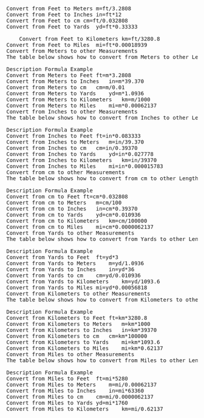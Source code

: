 <pre>
Convert from Feet to Meters	m=ft/3.2808	
Convert from Feet to Inches	in=ft*12	
Convert from Feet to cm	cm=ft/0.032808	
Convert from Feet to Yards	yd=ft*0.33333

	Convert from Feet to Kilometers	km=ft/3280.8	
Convert from Feet to Miles	mi=ft*0.00018939	
Convert from Meters to other Measurements
The table below shows how to convert from Meters to other Length measurements:

Description	Formula	Example
Convert from Meters to Feet	ft=m*3.2808	
Convert from Meters to Inches	in=m*39.370	
Convert from Meters to cm	cm=m/0.01	
Convert from Meters to Yards	yd=m*1.0936	
Convert from Meters to Kilometers	km=m/1000	
Convert from Meters to Miles	mi=m*0.00062137	
Convert from Inches to other Measurements
The table below shows how to convert from Inches to other Length measurements:

Description	Formula	Example
Convert from Inches to Feet	ft=in*0.083333	
Convert from Inches to Meters	m=in/39.370	
Convert from Inches to cm	cm=in/0.39370	
Convert from Inches to Yards	yd=in*0.027778	
Convert from Inches to Kilometers	km=in/39370	
Convert from Inches to Miles	mi=in*0.000015783	
Convert from cm to other Measurements
The table below shows how to convert from cm to other Length measurements:

Description	Formula	Example
Convert from cm to Feet	ft=cm*0.032808	
Convert from cm to Meters	m=cm/100	
Convert from cm to Inches	in=cm*0.39370	
Convert from cm to Yards	yd=cm*0.010936	
Convert from cm to Kilometers	km=cm/100000	
Convert from cm to Miles	mi=cm*0.0000062137	
Convert from Yards to other Measurements
The table below shows how to convert from Yards to other Length measurements:

Description	Formula	Example
Convert from Yards to Feet	ft=yd*3	
Convert from Yards to Meters	m=yd/1.0936	
Convert from Yards to Inches	in=yd*36	
Convert from Yards to cm	cm=yd/0.010936	
Convert from Yards to Kilometers	km=yd/1093.6	
Convert from Yards to Miles	mi=yd*0.00056818	
Convert from Kilometers to other Measurements
The table below shows how to convert from Kilometers to other Length measurements:

Description	Formula	Example
Convert from Kilometers to Feet	ft=km*3280.8	
Convert from Kilometers to Meters	m=km*1000	
Convert from Kilometers to Inches	in=km*39370	
Convert from Kilometers to cm	cm=km*100000	
Convert from Kilometers to Yards	mi=km*1093.6	
Convert from Kilometers to Miles	mi=km*0.62137	
Convert from Miles to other Measurements
The table below shows how to convert from Miles to other Length measurements:

Description	Formula	Example
Convert from Miles to Feet	ft=mi*5280	
Convert from Miles to Meters	m=mi/0.00062137	
Convert from Miles to Inches	in=mi*63360	
Convert from Miles to cm	cm=mi/0.0000062137	
Convert from Miles to Yards	yd=mi*1760	
Convert from Miles to Kilometers	km=mi/0.62137
</pre>